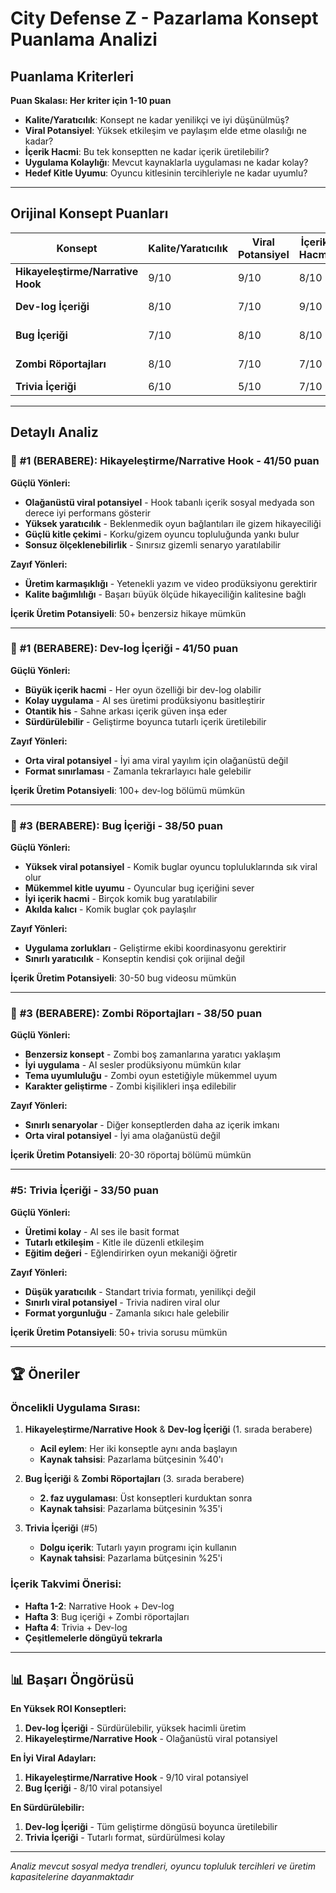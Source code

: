 # City Defense Z - Pazarlama Konsept Puanlama Analizi

## Puanlama Kriterleri
**Puan Skalası: Her kriter için 1-10 puan**

- **Kalite/Yaratıcılık**: Konsept ne kadar yenilikçi ve iyi düşünülmüş?
- **Viral Potansiyel**: Yüksek etkileşim ve paylaşım elde etme olasılığı ne kadar?
- **İçerik Hacmi**: Bu tek konseptten ne kadar içerik üretilebilir?
- **Uygulama Kolaylığı**: Mevcut kaynaklarla uygulaması ne kadar kolay?
- **Hedef Kitle Uyumu**: Oyuncu kitlesinin tercihleriyle ne kadar uyumlu?

--- 

## Orijinal Konsept Puanları

| Konsept | Kalite/Yaratıcılık | Viral Potansiyel | İçerik Hacmi | Uygulama Kolaylığı | Kitle Uyumu | **Toplam Puan** | **Sıra** |
|---------|-------------------|----------------|---------------|-------------------|-------------|----------------|----------|
| **Hikayeleştirme/Narrative Hook** | 9/10 | 9/10 | 8/10 | 7/10 | 8/10 | **41/50** | 🥇 #1 |
| **Dev-log İçeriği** | 8/10 | 7/10 | 9/10 | 9/10 | 8/10 | **41/50** | 🥇 #1 |
| **Bug İçeriği** | 7/10 | 8/10 | 8/10 | 6/10 | 9/10 | **38/50** | 🥉 #3 |
| **Zombi Röportajları** | 8/10 | 7/10 | 7/10 | 8/10 | 8/10 | **38/50** | 🥉 #3 |
| **Trivia İçeriği** | 6/10 | 5/10 | 7/10 | 8/10 | 7/10 | **33/50** | #5 |

---

## Detaylı Analiz

### 🥇 **#1 (BERABERE): Hikayeleştirme/Narrative Hook** - 41/50 puan

**Güçlü Yönleri:**
- **Olağanüstü viral potansiyel** - Hook tabanlı içerik sosyal medyada son derece iyi performans gösterir
- **Yüksek yaratıcılık** - Beklenmedik oyun bağlantıları ile gizem hikayeciliği
- **Güçlü kitle çekimi** - Korku/gizem oyuncu topluluğunda yankı bulur
- **Sonsuz ölçeklenebilirlik** - Sınırsız gizemli senaryo yaratılabilir

**Zayıf Yönleri:**
- **Üretim karmaşıklığı** - Yetenekli yazım ve video prodüksiyonu gerektirir
- **Kalite bağımlılığı** - Başarı büyük ölçüde hikayeciliğin kalitesine bağlı

**İçerik Üretim Potansiyeli**: 50+ benzersiz hikaye mümkün

---

### 🥇 **#1 (BERABERE): Dev-log İçeriği** - 41/50 puan

**Güçlü Yönleri:**
- **Büyük içerik hacmi** - Her oyun özelliği bir dev-log olabilir
- **Kolay uygulama** - AI ses üretimi prodüksiyonu basitleştirir
- **Otantik his** - Sahne arkası içerik güven inşa eder
- **Sürdürülebilir** - Geliştirme boyunca tutarlı içerik üretilebilir

**Zayıf Yönleri:**
- **Orta viral potansiyel** - İyi ama viral yayılım için olağanüstü değil
- **Format sınırlaması** - Zamanla tekrarlayıcı hale gelebilir

**İçerik Üretim Potansiyeli**: 100+ dev-log bölümü mümkün

---

### 🥉 **#3 (BERABERE): Bug İçeriği** - 38/50 puan

**Güçlü Yönleri:**
- **Yüksek viral potansiyel** - Komik buglar oyuncu topluluklarında sık viral olur
- **Mükemmel kitle uyumu** - Oyuncular bug içeriğini sever
- **İyi içerik hacmi** - Birçok komik bug yaratılabilir
- **Akılda kalıcı** - Komik buglar çok paylaşılır

**Zayıf Yönleri:**
- **Uygulama zorlukları** - Geliştirme ekibi koordinasyonu gerektirir
- **Sınırlı yaratıcılık** - Konseptin kendisi çok orijinal değil

**İçerik Üretim Potansiyeli**: 30-50 bug videosu mümkün

---

### 🥉 **#3 (BERABERE): Zombi Röportajları** - 38/50 puan

**Güçlü Yönleri:**
- **Benzersiz konsept** - Zombi boş zamanlarına yaratıcı yaklaşım
- **İyi uygulama** - AI sesler prodüksiyonu mümkün kılar
- **Tema uyumluluğu** - Zombi oyun estetiğiyle mükemmel uyum
- **Karakter geliştirme** - Zombi kişilikleri inşa edilebilir

**Zayıf Yönleri:**
- **Sınırlı senaryolar** - Diğer konseptlerden daha az içerik imkanı
- **Orta viral potansiyel** - İyi ama olağanüstü değil

**İçerik Üretim Potansiyeli**: 20-30 röportaj bölümü mümkün

---

### **#5: Trivia İçeriği** - 33/50 puan

**Güçlü Yönleri:**
- **Üretimi kolay** - AI ses ile basit format
- **Tutarlı etkileşim** - Kitle ile düzenli etkileşim
- **Eğitim değeri** - Eğlendirirken oyun mekaniği öğretir

**Zayıf Yönleri:**
- **Düşük yaratıcılık** - Standart trivia formatı, yenilikçi değil
- **Sınırlı viral potansiyel** - Trivia nadiren viral olur
- **Format yorgunluğu** - Zamanla sıkıcı hale gelebilir

**İçerik Üretim Potansiyeli**: 50+ trivia sorusu mümkün

---

## 🏆 **Öneriler**

### **Öncelikli Uygulama Sırası:**

1. **Hikayeleştirme/Narrative Hook** & **Dev-log İçeriği** (1. sırada berabere)
   - **Acil eylem**: Her iki konseptle aynı anda başlayın
   - **Kaynak tahsisi**: Pazarlama bütçesinin %40'ı

2. **Bug İçeriği** & **Zombi Röportajları** (3. sırada berabere)
   - **2. faz uygulaması**: Üst konseptleri kurduktan sonra
   - **Kaynak tahsisi**: Pazarlama bütçesinin %35'i

3. **Trivia İçeriği** (#5)
   - **Dolgu içerik**: Tutarlı yayın programı için kullanın
   - **Kaynak tahsisi**: Pazarlama bütçesinin %25'i

### **İçerik Takvimi Önerisi:**
- **Hafta 1-2**: Narrative Hook + Dev-log
- **Hafta 3**: Bug içeriği + Zombi röportajları
- **Hafta 4**: Trivia + Dev-log
- **Çeşitlemelerle döngüyü tekrarla**

---

## 📊 **Başarı Öngörüsü**

**En Yüksek ROI Konseptleri:**
1. **Dev-log İçeriği** - Sürdürülebilir, yüksek hacimli üretim
2. **Hikayeleştirme/Narrative Hook** - Olağanüstü viral potansiyel

**En İyi Viral Adayları:**
1. **Hikayeleştirme/Narrative Hook** - 9/10 viral potansiyel
2. **Bug İçeriği** - 8/10 viral potansiyel

**En Sürdürülebilir:**
1. **Dev-log İçeriği** - Tüm geliştirme döngüsü boyunca üretilebilir
2. **Trivia İçeriği** - Tutarlı format, sürdürülmesi kolay

---

*Analiz mevcut sosyal medya trendleri, oyuncu topluluk tercihleri ve üretim kapasitelerine dayanmaktadır* 